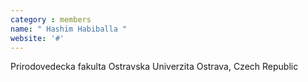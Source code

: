 ```yaml
---
category : members
name: " Hashim Habiballa " 
website: '#'
---
```

Prirodovedecka fakulta
Ostravska Univerzita
Ostrava, Czech Republic

